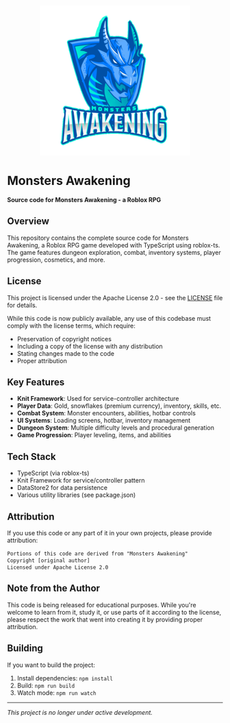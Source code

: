<p align='center'>
    <img src="assets/favicon.png" width="350">
</p>

# Monsters Awakening

**Source code for Monsters Awakening - a Roblox RPG**

## Overview

This repository contains the complete source code for Monsters Awakening, a Roblox RPG game developed with TypeScript using roblox-ts. The game features dungeon exploration, combat, inventory systems, player progression, cosmetics, and more.

## License

This project is licensed under the Apache License 2.0 - see the [LICENSE](LICENSE) file for details.

While this code is now publicly available, any use of this codebase must comply with the license terms, which require:

- Preservation of copyright notices
- Including a copy of the license with any distribution
- Stating changes made to the code
- Proper attribution

## Key Features

- **Knit Framework**: Used for service-controller architecture
- **Player Data**: Gold, snowflakes (premium currency), inventory, skills, etc.
- **Combat System**: Monster encounters, abilities, hotbar controls
- **UI Systems**: Loading screens, hotbar, inventory management
- **Dungeon System**: Multiple difficulty levels and procedural generation
- **Game Progression**: Player leveling, items, and abilities

## Tech Stack

- TypeScript (via roblox-ts)
- Knit Framework for service/controller pattern
- DataStore2 for data persistence
- Various utility libraries (see package.json)

## Attribution

If you use this code or any part of it in your own projects, please provide attribution:

```
Portions of this code are derived from "Monsters Awakening" 
Copyright [original author]
Licensed under Apache License 2.0
```

## Note from the Author

This code is being released for educational purposes. While you're welcome to learn from it, study it, or use parts of it according to the license, please respect the work that went into creating it by providing proper attribution.

## Building

If you want to build the project:

1. Install dependencies: `npm install`
2. Build: `npm run build`
3. Watch mode: `npm run watch`

---

*This project is no longer under active development.*
